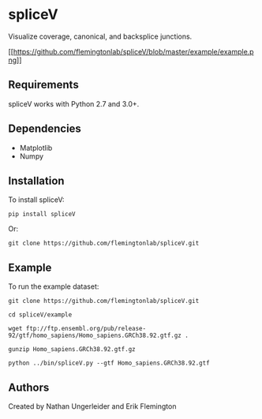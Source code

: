 # spliceV #
Visualize coverage, canonical, and backsplice junctions.

[[https://github.com/flemingtonlab/spliceV/blob/master/example/example.png]]


## Requirements ##
spliceV works with Python 2.7 and 3.0+.
## Dependencies ##
* Matplotlib
* Numpy
## Installation ##
To install spliceV:

```
pip install spliceV
```

Or:

```
git clone https://github.com/flemingtonlab/spliceV.git
```

## Example ##
To run the example dataset:

```
git clone https://github.com/flemingtonlab/spliceV.git 

cd spliceV/example 

wget ftp://ftp.ensembl.org/pub/release-92/gtf/homo_sapiens/Homo_sapiens.GRCh38.92.gtf.gz .

gunzip Homo_sapiens.GRCh38.92.gtf.gz 

python ../bin/spliceV.py --gtf Homo_sapiens.GRCh38.92.gtf 

```

## Authors ##
Created by Nathan Ungerleider and Erik Flemington
